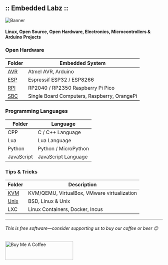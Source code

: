 
## :: Embedded Labz ::
![Banner](http://elabz.net/banner.png)
#### Linux, Open Source, Open Hardware, Electronics, Microcontrollers & Arduino Projects

### Open Hardware

| Folder | Embedded System |
|--------|-----------------|
| [AVR](https://elabz.net/AVR/)  | Atmel AVR, Arduino |
| [ESP](https://elabz.net/ESP/)  | Espressif ESP32 / ESP8266 |
| [RPI](https://elabz.net/RPI/)  | RP2040 / RP2350 Raspberry Pi Pico |
| [SBC](https://elabz.net/SBC/)   | Single Board Computers, Raspberry, OrangePi |

### Programming Languages

| Folder     | Language             |
|------------|----------------------|
| CPP        | C / C++ Language     |
| Lua        | Lua Language         |
| Python     | Python / MicroPython |
| JavaScript | JavaScript Language  |

### Tips & Tricks

| Folder | Description |
|--------|---------------------------|
| [KVM](https://elabz.net/KVM/)   | KVM/QEMU, VirtualBox, VMware virtualization |
| [Unix](https://elabz.net/Unix/) | BSD, Linux & Unix |
| LXC | Linux Containers, Docker, Incus |



<!-- 
| Folder     | Language              |
|------------|----------------------|
| [CPP](https://elabz.net/CPP/)     | C / C++ Language      |
| [Lua](https://elabz.net/Lua/)     | Lua Language         |
| [Python](https://elabz.net/Python/) | Python / MicroPython |
| [JavaScript](https://elabz.net/JavaScript/) | JavaScript Language |
-->

---
###### This is free software—consider supporting us to buy our coffee or beer 😉

<a href="https://www.buymeacoffee.com/AndreSantana" target="_blank"><img src="https://cdn.buymeacoffee.com/buttons/v2/default-blue.png" alt="Buy Me A Coffee" style="height: 60px !important;width: 217px !important;" ></a>
